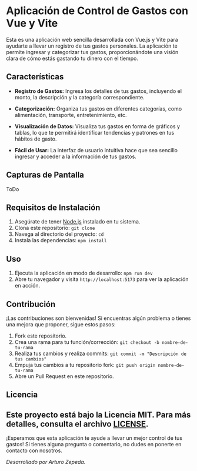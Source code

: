 # Aplicación de Control de Gastos con Vue y Vite

Esta es una aplicación web sencilla desarrollada con Vue.js y Vite para ayudarte a llevar un registro de tus gastos personales. La aplicación te permite ingresar y categorizar tus gastos, proporcionándote una visión clara de cómo estás gastando tu dinero con el tiempo.

## Características

- **Registro de Gastos:** Ingresa los detalles de tus gastos, incluyendo el monto, la descripción y la categoría correspondiente.

- **Categorización:** Organiza tus gastos en diferentes categorías, como alimentación, transporte, entretenimiento, etc.

- **Visualización de Datos:** Visualiza tus gastos en forma de gráficos y tablas, lo que te permitirá identificar tendencias y patrones en tus hábitos de gasto.

- **Fácil de Usar:** La interfaz de usuario intuitiva hace que sea sencillo ingresar y acceder a la información de tus gastos.

## Capturas de Pantalla

ToDo

## Requisitos de Instalación

1. Asegúrate de tener [Node.js](https://nodejs.org/) instalado en tu sistema.
2. Clona este repositorio: `git clone `
3. Navega al directorio del proyecto: `cd `
4. Instala las dependencias: `npm install`

## Uso

1. Ejecuta la aplicación en modo de desarrollo: `npm run dev`
2. Abre tu navegador y visita `http://localhost:5173` para ver la aplicación en acción.

## Contribución

¡Las contribuciones son bienvenidas! Si encuentras algún problema o tienes una mejora que proponer, sigue estos pasos:

1. Fork este repositorio.
2. Crea una rama para tu función/corrección: `git checkout -b nombre-de-tu-rama`
3. Realiza tus cambios y realiza commits: `git commit -m "Descripción de tus cambios"`
4. Empuja tus cambios a tu repositorio fork: `git push origin nombre-de-tu-rama`
5. Abre un Pull Request en este repositorio.

## Licencia

Este proyecto está bajo la Licencia MIT. Para más detalles, consulta el archivo [LICENSE](LICENSE).
---

¡Esperamos que esta aplicación te ayude a llevar un mejor control de tus gastos! Si tienes alguna pregunta o comentario, no dudes en ponerte en contacto con nosotros.

_Desarrollado por Arturo Zepeda._
